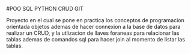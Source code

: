 #POO SQL PYTHON CRUD GIT

Proyecto en el cual se pone en practica los conceptos de programacion orientada objetos ademas de hacer connexion a la base de datos para realizar un CRUD,
y la utlizacion de llaves foraneas para relacionar las tablas ademas de comandos sql para hacer join al momento de listar las tablas.
